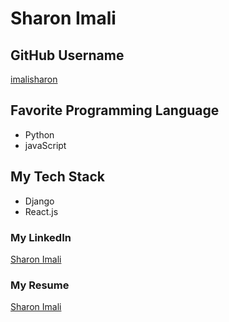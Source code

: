 # Sharon Imali

## GitHub Username
[imalisharon](https://github.com/imalisharon)

## Favorite Programming Language

- Python
- javaScript

## My Tech Stack

- Django
- React.js

### My LinkedIn
[Sharon Imali](https://www.linkedin.com/in/sharon-imali-008b79281//)

### My Resume
[Sharon Imali](https://docs.google.com/document/d/14CgiUCpOrd2KUhMQmzV4otRRLVkzL9BL3sri9huCcbo/edit?usp=sharing)


